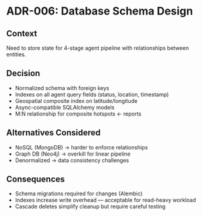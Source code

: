 # ADR-006: Database Schema Design

## Context
Need to store state for 4-stage agent pipeline with relationships between entities.

## Decision
- Normalized schema with foreign keys  
- Indexes on all agent query fields (status, location, timestamp)  
- Geospatial composite index on latitude/longitude  
- Async-compatible SQLAlchemy models  
- M:N relationship for composite hotspots ← reports  

## Alternatives Considered
- NoSQL (MongoDB) → harder to enforce relationships  
- Graph DB (Neo4j) → overkill for linear pipeline  
- Denormalized → data consistency challenges  

## Consequences
- Schema migrations required for changes (Alembic)  
- Indexes increase write overhead — acceptable for read-heavy workload  
- Cascade deletes simplify cleanup but require careful testing  